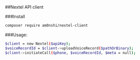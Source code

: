 ##Nextel API client

###Install
```bash
composer require am0nshi/nextel-client
```

###Usage:
```bash
$client = new Nextel($apiKey); 
$voiceRecordId = $client->uploadVoiceRecord($pathOrBinary);
$client->initiateCall($phone, $voiceRecordId, $meta = null);
```